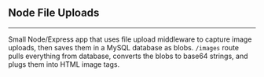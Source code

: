 ## Node File Uploads

---

Small Node/Express app that uses file upload middleware to capture image uploads, then saves them in a MySQL database as blobs. `/images` route pulls everything from database, converts the blobs to base64 strings, and plugs them into HTML image tags.